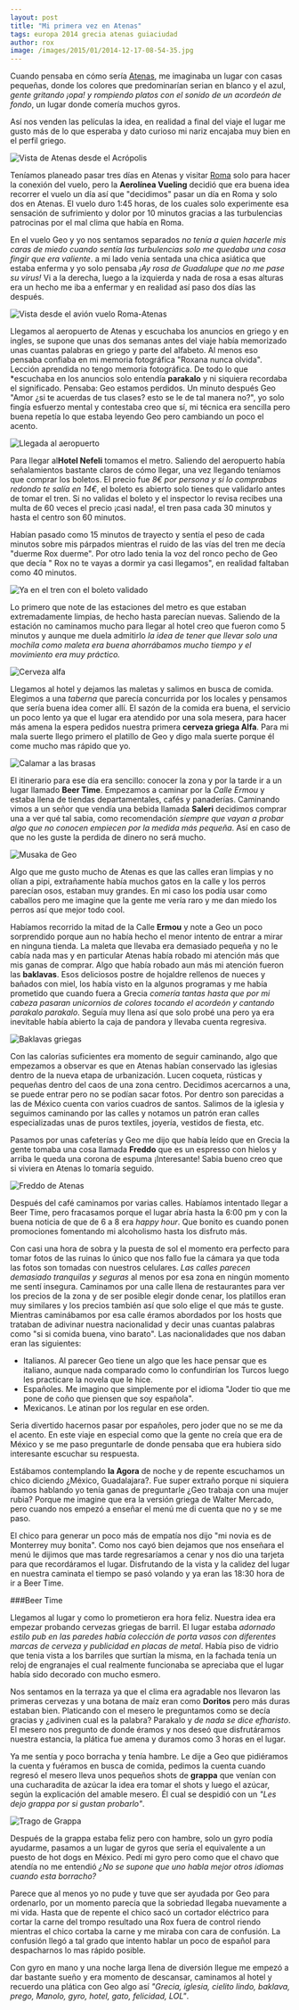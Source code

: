 ```yaml
---
layout: post
title: "Mi primera vez en Atenas"
tags: europa 2014 grecia atenas guiaciudad
author: rox
image: /images/2015/01/2014-12-17-08-54-35.jpg
---
```

Cuando pensaba en cómo sería [Atenas](/tag/atenas), me imaginaba un lugar con casas pequeñas, donde los colores que predominarían serian en blanco y el azul, *gente gritando ¡opa! y rompiendo platos con el sonido de un acordeón de fondo*, un lugar donde comería muchos gyros. 

Así nos venden las películas la idea, en realidad a final del viaje el lugar me gusto más de lo que esperaba y dato curioso mi nariz encajaba muy bien en el perfil griego.

![Vista de Atenas desde el Acrópolis](/images/2015/01/2014-12-17-09-01-55.jpg)

Teníamos planeado pasar tres días en Atenas y visitar [Roma](/tag/roma) solo para hacer la conexión del vuelo, pero la **Aerolínea Vueling** decidió que era buena idea recorrer el vuelo un día así que "decidimos" pasar un día en Roma y solo dos en Atenas. El vuelo duro 1:45 horas, de los cuales solo experimente esa sensación de sufrimiento y dolor por 10 minutos gracias a las turbulencias patrocinas por el mal clima que había en Roma. 

En el vuelo Geo y yo nos sentamos separados *no tenía a quien hacerle mis caras de miedo cuando sentía las turbulencias solo me quedaba una cosa fingir que era valiente*. a mi lado venia sentada una chica asiática que estaba enferma y yo solo pensaba *¡Ay rosa de Guadalupe que no me pase su virus!* Vi a la derecha, luego a la izquierda y nada de rosa a esas alturas era un hecho me iba a enfermar y en realidad así paso dos días las después.

![Vista desde el avión vuelo Roma-Atenas](/images/2015/01/2014-12-16-09-34-38.jpg)

Llegamos al aeropuerto de Atenas y escuchaba los anuncios en griego y en ingles, se supone que unas dos semanas antes del viaje había memorizado unas cuantas palabras en griego y parte del alfabeto. Al menos eso pensaba confiaba en mi memoria fotográfica "Roxana nunca olvida". Lección aprendida no tengo memoria fotográfica. De todo lo que *escuchaba en los anuncios solo entendía **parakalo** y ni siquiera recordaba el significado. Pensaba: Geo estamos perdidos. Un minuto después Geo "Amor ¿si te acuerdas de tus clases? esto se le de tal manera no?", yo solo fingía esfuerzo mental y contestaba creo que sí, mi técnica era sencilla pero buena repetía lo que estaba leyendo Geo pero cambiando un poco el acento.

![Llegada al aeropuerto](/images/2015/01/2014-12-16-12-34-22.jpg)

Para llegar al**Hotel Nefeli** tomamos el metro. Saliendo del aeropuerto había señalamientos bastante claros de cómo llegar, una vez llegando  teníamos que comprar los boletos. El precio fue *8€ por persona y si lo comprabas redondo te salía en 14€*, el boleto es abierto solo tienes que validarlo antes de tomar el tren. Si no validas el boleto y el inspector lo revisa recibes una multa de 60 veces el precio ¡casi nada!, el tren pasa cada 30 minutos y hasta el centro son 60 minutos. 

Habían pasado como 15 minutos de trayecto y sentía el peso de cada minutos sobre mis párpados mientras el ruido de las vías del tren me decía "duerme Rox duerme". Por otro lado tenia la voz del ronco pecho de Geo que decía " Rox no te vayas a dormir ya casi llegamos", en realidad faltaban como 40 minutos.

![Ya en el tren con el boleto validado](/images/2015/01/2014-12-16-13-01-46-1.jpg)

Lo primero que note de las estaciones del metro es que estaban extremadamente limpias, de hecho hasta parecían nuevas. Saliendo de la estación no caminamos mucho para llegar al hotel creo que fueron como 5 minutos y aunque me duela admitirlo *la idea de tener que llevar solo una mochila como maleta era buena ahorrábamos mucho tiempo y el movimiento era muy práctico.*

![Cerveza alfa](/images/2015/01/2014-12-16-14-14-02.jpg)

Llegamos al hotel y dejamos las maletas y salimos en busca de comida. Elegimos a una *taberna* que parecía concurrida por los locales y pensamos que sería buena idea comer allí. El sazón de la comida era buena, el servicio un poco lento ya que el lugar era atendido por una sola mesera, para hacer más amena la espera pedidos nuestra primera **cerveza griega Alfa**. Para mi mala suerte llego primero el platillo de Geo y digo mala suerte porque él come mucho mas rápido que yo.

![Calamar a las brasas](/images/2015/01/2014-12-16-14-35-33.jpg)

El itinerario para ese día era sencillo: conocer la zona y por la tarde ir a un lugar llamado **Beer Time**. Empezamos a caminar por la *Calle Ermou* y estaba llena de tiendas departamentales, cafés y panaderías. Caminando vimos a un señor que vendía una bebida llamada **Saleri** decidimos comprar una a ver qué tal sabia, como recomendación *siempre que vayan a probar algo que no conocen empiecen por la medida más pequeña*. Así en caso de que no les guste la perdida de dinero no será mucho. 

![Musaka de Geo](/images/2015/01/2014-12-16-14-22-02.jpg)

Algo que me gusto mucho de Atenas es que las calles eran limpias y no olían a pipi, extrañamente había muchos gatos en la calle y los perros parecían osos, estaban muy grandes. En mi caso los podía usar como caballos pero me imagine que la gente me vería raro  y me dan miedo los perros así que mejor todo cool.

Habíamos recorrido la mitad de la Calle **Ermou** y note a Geo un poco sorprendido porque aun no había hecho el menor intento de entrar a mirar en ninguna tienda. La maleta que llevaba era demasiado pequeña y no le cabía nada mas y en particular Atenas había robado mi atención más que mis ganas de comprar. Algo que había robado aun más mi atención fueron las **baklavas**. Esos deliciosos postre de hojaldre rellenos de nueces y bañados con miel, los había visto en la algunos programas y me había prometido que cuando fuera a Grecia *comería tantas hasta que por mi cabeza pasaran unicornios de colores tocando el acordeón y cantando parakalo parakalo*. Seguía muy llena así que solo probé una pero ya era inevitable había abierto la caja de pandora y llevaba cuenta regresiva.

![Baklavas griegas](/images/2015/01/2014-12-17-11-39-28.jpg)

Con las calorías suficientes era momento de seguir caminando, algo que empezamos a observar es que en Atenas habían conservado las iglesias dentro de la nueva etapa de urbanización. Lucen coqueta, rústicas y pequeñas dentro del caos de una zona centro. Decidimos acercarnos a una, se puede entrar pero no se podían sacar fotos. Por dentro son parecidas a las de México cuenta con varios cuadros de santos. Salimos de la iglesia y seguimos caminando por las calles y notamos un patrón eran calles especializadas unas de puros textiles, joyería, vestidos de fiesta, etc. 

Pasamos por unas cafeterías y Geo me dijo que había leído que en Grecia la gente tomaba una cosa llamada **Freddo** que es un espresso con hielos y arriba le queda una corona de espuma ¡Interesante! Sabia bueno creo que si viviera en Atenas lo tomaría seguido.

![Freddo de Atenas](/images/2015/01/2014-12-16-16-33-53.jpg)

Después del café caminamos por varias calles. Habíamos intentado llegar a Beer Time, pero fracasamos porque el lugar abría hasta la 6:00 pm y con la buena noticia de que de 6 a 8 era *happy hour*. Que bonito es cuando ponen promociones fomentando mi alcoholismo hasta los disfruto más.

Con casi una hora de sobra y la puesta de sol el momento era perfecto para tomar fotos de las ruinas lo único que nos fallo fue la cámara ya que toda las fotos son tomadas con nuestros celulares. *Las calles parecen demasiado tranquilas y seguras* al menos por esa zona en ningún momento me sentí insegura. Caminamos por una calle llena de restaurantes para ver los precios de la zona y de ser posible elegir donde cenar, los platillos eran muy similares y los precios también así que solo elige el que más te guste. Mientras caminábamos por esa calle éramos abordados por los hosts que trataban de adivinar nuestra nacionalidad y decir unas cuantas palabras como "si si comida buena, vino barato". Las nacionalidades que nos daban eran las siguientes:

* Italianos. Al parecer Geo tiene un algo que les hace pensar que es italiano, aunque nada comparado como lo confundirían los Turcos luego les practicare la novela que le hice.
* Españoles. Me imagino que simplemente por el idioma "Joder tio que me pone de coño que piensen que soy española".
* Mexicanos. Le atinan por los regular en ese orden.

Seria divertido hacernos pasar por españoles, pero joder que no se me da el acento. En este viaje en especial como que la gente no creía que era de México y se me paso preguntarle de donde pensaba que era hubiera sido interesante escuchar su respuesta. 

Estábamos contemplando **la Agora** de noche y de repente escuchamos un chico diciendo ¿México, Guadalajara?. Fue super extraño porque ni siquiera íbamos hablando yo tenía ganas de preguntarle ¿Geo trabaja con una mujer rubia? Porque me imagine que era la versión griega de Walter Mercado, pero cuando nos empezó a enseñar el menú me di cuenta que no y se me paso. 

El chico para generar un poco más de empatía nos dijo "mi novia es de Monterrey muy bonita". Como nos cayó bien dejamos que nos enseñara el menú le dijimos que mas tarde regresaríamos a cenar  y nos dio una tarjeta para que recordáramos el lugar. Disfrutando de la vista y la calidez del lugar en nuestra caminata el tiempo se pasó volando y ya eran las 18:30 hora de ir a Beer Time.

###Beer Time

Llegamos al lugar y como lo prometieron era hora feliz. Nuestra idea era empezar probando cervezas griegas de barril. El lugar estaba *adornado estilo pub en las paredes había colección de porta vasos con diferentes marcas de cerveza  y publicidad en placas de metal*. Había piso de vidrio que tenia vista a los barriles que surtían la misma, en la fachada tenía un reloj de engranajes el cual realmente funcionaba se apreciaba que el lugar había sido decorado con mucho esmero. 

Nos sentamos en la terraza ya que el clima era agradable nos llevaron las primeras cervezas y una botana de maíz eran como **Doritos** pero más duras estaban bien. Platicando con el mesero le preguntamos como se decía gracias y ¿adivinen cual es la palabra? Parakalo y *de nada se dice efharisto*. El mesero nos pregunto de donde éramos y nos deseó que disfrutáramos nuestra estancia, la plática fue amena y duramos como 3 horas en el lugar.

Ya me sentía y poco borracha y tenía hambre. Le dije a Geo que pidiéramos la cuenta y fuéramos en busca de comida, pedimos la cuenta cuando regresó el mesero lleva unos pequeños shots de **grappa** que venían con una cucharadita de azúcar la idea era tomar el shots y luego el azúcar, según la explicación del amable mesero. Él cual se despidió con un *"Les dejo grappa por si gustan probarlo"*.

![Trago de Grappa](/images/2015/01/2014-12-16-20-21-45.jpg)

Después de la grappa estaba feliz pero con hambre, solo un gyro podía ayudarme, pasamos a un lugar de gyros que sería el equivalente a un puesto de hot dogs en México. Pedí mi gyro pero como que el chavo que atendía no me entendió *¿No se supone que uno habla mejor otros idiomas cuando esta borracho?* 

Parece que al menos yo no pude y tuve que ser ayudada por Geo para ordenarlo, por un momento parecía que la sobriedad llegaba nuevamente a mi vida. Hasta que de repente el chico sacó un cortador eléctrico para cortar la carne del trompo resultado una Rox fuera de control riendo mientras el chico cortaba la carne y me miraba con cara de confusión. La confusión llegó a tal grado que intento hablar un poco de español para despacharnos lo mas rápido posible. 

Con gyro en mano y una noche larga llena de diversión llegue me empezó a dar bastante sueño y era momento de descansar, caminamos al hotel y recuerdo una plática con Geo algo así *"Grecia, iglesia, cielito lindo, baklava, prego, Manolo, gyro, hotel, gato, felicidad, LOL"*.
